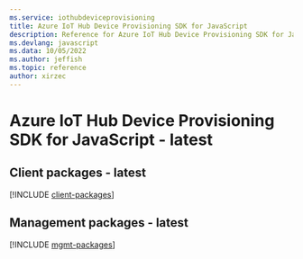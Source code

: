 ```yaml
---
ms.service: iothubdeviceprovisioning
title: Azure IoT Hub Device Provisioning SDK for JavaScript
description: Reference for Azure IoT Hub Device Provisioning SDK for JavaScript
ms.devlang: javascript
ms.data: 10/05/2022
ms.author: jeffish
ms.topic: reference
author: xirzec
---
```

# Azure IoT Hub Device Provisioning SDK for JavaScript - latest

## Client packages - latest
[!INCLUDE [client-packages](iot-hub-device-provisioning-client-index.md)]
## Management packages - latest
[!INCLUDE [mgmt-packages](iot-hub-device-provisioning-mgmt-index.md)]